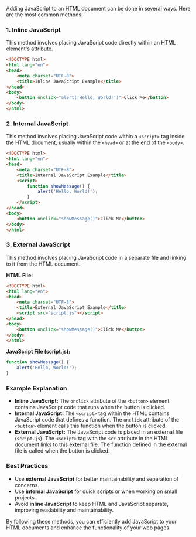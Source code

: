 Adding JavaScript to an HTML document can be done in several ways. Here are the most common methods:

### 1. Inline JavaScript

This method involves placing JavaScript code directly within an HTML element's attribute.

```html
<!DOCTYPE html>
<html lang="en">
<head>
    <meta charset="UTF-8">
    <title>Inline JavaScript Example</title>
</head>
<body>
    <button onclick="alert('Hello, World!')">Click Me</button>
</body>
</html>
```

### 2. Internal JavaScript

This method involves placing JavaScript code within a `<script>` tag inside the HTML document, usually within the `<head>` or at the end of the `<body>`.

```html
<!DOCTYPE html>
<html lang="en">
<head>
    <meta charset="UTF-8">
    <title>Internal JavaScript Example</title>
    <script>
        function showMessage() {
            alert('Hello, World!');
        }
    </script>
</head>
<body>
    <button onclick="showMessage()">Click Me</button>
</body>
</html>
```

### 3. External JavaScript

This method involves placing JavaScript code in a separate file and linking to it from the HTML document.

**HTML File:**

```html
<!DOCTYPE html>
<html lang="en">
<head>
    <meta charset="UTF-8">
    <title>External JavaScript Example</title>
    <script src="script.js"></script>
</head>
<body>
    <button onclick="showMessage()">Click Me</button>
</body>
</html>
```

**JavaScript File (script.js):**

```javascript
function showMessage() {
    alert('Hello, World!');
}
```

### Example Explanation

- **Inline JavaScript:** The `onclick` attribute of the `<button>` element contains JavaScript code that runs when the button is clicked.
- **Internal JavaScript:** The `<script>` tag within the HTML contains JavaScript code that defines a function. The `onclick` attribute of the `<button>` element calls this function when the button is clicked.
- **External JavaScript:** The JavaScript code is placed in an external file (`script.js`). The `<script>` tag with the `src` attribute in the HTML document links to this external file. The function defined in the external file is called when the button is clicked.

### Best Practices

- Use **external JavaScript** for better maintainability and separation of concerns.
- Use **internal JavaScript** for quick scripts or when working on small projects.
- Avoid **inline JavaScript** to keep HTML and JavaScript separate, improving readability and maintainability.

By following these methods, you can efficiently add JavaScript to your HTML documents and enhance the functionality of your web pages.
